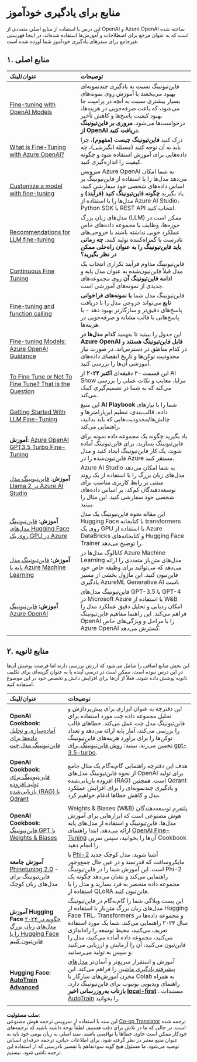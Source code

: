 <!--
CO_OP_TRANSLATOR_METADATA:
{
  "original_hash": "c2f423d1402f71ca3869ec135bb77d16",
  "translation_date": "2025-07-09T17:54:51+00:00",
  "source_file": "18-fine-tuning/RESOURCES.md",
  "language_code": "fa"
}
-->
# منابع برای یادگیری خودآموز

این درس با استفاده از منابع اصلی متعددی از OpenAI و Azure OpenAI ساخته شده است که به عنوان مرجع برای اصطلاحات و آموزش‌ها استفاده شده‌اند. در اینجا فهرستی غیرجامع برای سفرهای یادگیری خودآموز شما آورده شده است.

## ۱. منابع اصلی

| عنوان/لینک                                                                                                                                                                                                                   | توضیحات                                                                                                                                                                                                                                                                                                                   |
| :--------------------------------------------------------------------------------------------------------------------------------------------------------------------------------------------------------------------------- | :---------------------------------------------------------------------------------------------------------------------------------------------------------------------------------------------------------------------------------------------------------------------------------------------------------------------------- |
| [Fine-tuning with OpenAI Models](https://platform.openai.com/docs/guides/fine-tuning?WT.mc_id=academic-105485-koreyst)                                                                                                       | فاین‌تیونینگ نسبت به یادگیری چندنمونه‌ای بهبود می‌بخشد با آموزش روی نمونه‌های بسیار بیشتری نسبت به آنچه در پرامپت جا می‌شود، که باعث صرفه‌جویی در هزینه‌ها، بهبود کیفیت پاسخ‌ها و کاهش تأخیر درخواست‌ها می‌شود. **مروری بر فاین‌تیونینگ از OpenAI دریافت کنید.**                                                                                    |
| [What is Fine-Tuning with Azure OpenAI?](https://learn.microsoft.com/azure/ai-services/openai/concepts/fine-tuning-considerations#what-is-fine-tuning-with-azure-openai?WT.mc_id=academic-105485-koreyst)                   | درک کنید **فاین‌تیونینگ چیست (مفهوم)**، چرا باید به آن توجه کنید (مسئله انگیزشی)، چه داده‌هایی برای آموزش استفاده شود و چگونه کیفیت را اندازه‌گیری کنید.                                                                                                                                                                           |
| [Customize a model with fine-tuning](https://learn.microsoft.com/azure/ai-services/openai/how-to/fine-tuning?tabs=turbo%2Cpython&pivots=programming-language-studio#continuous-fine-tuning?WT.mc_id=academic-105485-koreyst) | سرویس Azure OpenAI به شما امکان می‌دهد مدل‌ها را با استفاده از فاین‌تیونینگ بر اساس داده‌های شخصی خود سفارشی کنید. یاد بگیرید **چگونه فاین‌تیونینگ کنید (فرآیند)** و مدل‌ها را با استفاده از Azure AI Studio، Python SDK یا REST API انتخاب کنید.                                                                                                                                |
| [Recommendations for LLM fine-tuning](https://learn.microsoft.com/ai/playbook/technology-guidance/generative-ai/working-with-llms/fine-tuning-recommend?WT.mc_id=academic-105485-koreyst)                                    | مدل‌های زبان بزرگ (LLM) ممکن است در حوزه‌ها، وظایف یا مجموعه داده‌های خاص عملکرد خوبی نداشته باشند یا خروجی‌های نادرست یا گمراه‌کننده تولید کنند. **چه زمانی باید فاین‌تیونینگ را به عنوان راه‌حلی ممکن در نظر بگیرید؟**                                                                                                                                  |
| [Continuous Fine Tuning](https://learn.microsoft.com/azure/ai-services/openai/how-to/fine-tuning?tabs=turbo%2Cpython&pivots=programming-language-studio#continuous-fine-tuning?WT.mc_id=academic-105485-koreyst)             | فاین‌تیونینگ مداوم فرآیند تکراری انتخاب یک مدل قبلاً فاین‌تیون‌شده به عنوان مدل پایه و **ادامه فاین‌تیونینگ آن** روی مجموعه‌های جدیدی از نمونه‌های آموزشی است.                                                                                                                                                     |
| [Fine-tuning and function calling](https://learn.microsoft.com/azure/ai-services/openai/how-to/fine-tuning-functions?WT.mc_id=academic-105485-koreyst)                                                                       | فاین‌تیونینگ مدل شما **با نمونه‌های فراخوانی تابع** می‌تواند خروجی مدل را با دریافت پاسخ‌های دقیق‌تر و سازگارتر بهبود دهد - با پاسخ‌هایی با قالب مشابه و صرفه‌جویی در هزینه‌ها.                                                                                                                                        |
| [Fine-tuning Models: Azure OpenAI Guidance](https://learn.microsoft.com/azure/ai-services/openai/concepts/models#fine-tuning-models?WT.mc_id=academic-105485-koreyst)                                                        | این جدول را ببینید تا بفهمید **کدام مدل‌ها در Azure OpenAI قابل فاین‌تیونینگ هستند** و در کدام مناطق در دسترس‌اند. در صورت نیاز محدودیت توکن‌ها و تاریخ انقضای داده‌های آموزشی آن‌ها را بررسی کنید.                                                                                                                            |
| [To Fine Tune or Not To Fine Tune? That is the Question](https://learn.microsoft.com/shows/ai-show/to-fine-tune-or-not-fine-tune-that-is-the-question?WT.mc_id=academic-105485-koreyst)                                      | این قسمت ۳۰ دقیقه‌ای **اکتبر ۲۰۲۳** از AI Show مزایا، معایب و نکات عملی را بررسی می‌کند که به شما در تصمیم‌گیری کمک می‌کند.                                                                                                                                                                                        |
| [Getting Started With LLM Fine-Tuning](https://learn.microsoft.com/ai/playbook/technology-guidance/generative-ai/working-with-llms/fine-tuning-recommend?WT.mc_id=academic-105485-koreyst)                                             | این منبع **AI Playbook** شما را با نیازهای داده، قالب‌بندی، تنظیم ابرپارامترها و چالش‌ها/محدودیت‌هایی که باید بدانید، راهنمایی می‌کند.                                                                                                                                                                         |
| **آموزش**: [Azure OpenAI GPT3.5 Turbo Fine-Tuning](https://learn.microsoft.com/azure/ai-services/openai/tutorials/fine-tune?tabs=python%2Ccommand-line?WT.mc_id=academic-105485-koreyst)                                  | یاد بگیرید چگونه یک مجموعه داده نمونه برای فاین‌تیونینگ بسازید، برای فاین‌تیونینگ آماده شوید، یک کار فاین‌تیونینگ ایجاد کنید و مدل فاین‌تیون‌شده را در Azure مستقر کنید.                                                                                                                                                                                    |
| **آموزش**: [فاین‌تیونینگ مدل Llama 2 در Azure AI Studio](https://learn.microsoft.com/azure/ai-studio/how-to/fine-tune-model-llama?WT.mc_id=academic-105485-koreyst)                                                      | Azure AI Studio به شما امکان می‌دهد مدل‌های زبان بزرگ را با استفاده از یک روند مبتنی بر رابط کاربری مناسب برای توسعه‌دهندگان کم‌کد، بر اساس داده‌های شخصی خود سفارشی کنید. این مثال را ببینید.                                                                                                                                                               |
| **آموزش**: [فاین‌تیونینگ مدل‌های Hugging Face روی یک GPU در Azure](https://learn.microsoft.com/azure/databricks/machine-learning/train-model/huggingface/fine-tune-model?WT.mc_id=academic-105485-koreyst)               | این مقاله نحوه فاین‌تیونینگ یک مدل Hugging Face با کتابخانه transformers روی یک GPU با استفاده از Azure DataBricks و کتابخانه‌های Hugging Face Trainer را توضیح می‌دهد.                                                                                                                                                |
| **آموزش:** [فاین‌تیونینگ مدل پایه با Azure Machine Learning](https://learn.microsoft.com/training/modules/finetune-foundation-model-with-azure-machine-learning/?WT.mc_id=academic-105485-koreyst)         | کاتالوگ مدل‌ها در Azure Machine Learning مدل‌های متن‌باز متعددی را ارائه می‌دهد که می‌توانید برای وظیفه خاص خود فاین‌تیون کنید. این ماژول بخشی از مسیر یادگیری AzureML Generative AI است.                                                                                                                            |
| **آموزش:** [فاین‌تیونینگ Azure OpenAI](https://docs.wandb.ai/guides/integrations/azure-openai-fine-tuning?WT.mc_id=academic-105485-koreyst)                                                                                | فاین‌تیونینگ مدل‌های GPT-3.5 یا GPT-4 در Microsoft Azure با استفاده از W&B امکان ردیابی و تحلیل دقیق عملکرد مدل را فراهم می‌کند. این راهنما مفاهیم فاین‌تیونینگ OpenAI را با مراحل و ویژگی‌های خاص Azure OpenAI گسترش می‌دهد.                                                                         |
|                                                                                                                                                                                                                              |                                                                                                                                                                                                                                                                                                                               |

## ۲. منابع ثانویه

این بخش منابع اضافی را شامل می‌شود که ارزش بررسی دارند اما فرصت پوشش آن‌ها در این درس نبوده است. ممکن است در درسی آینده یا به عنوان گزینه‌ای برای تکلیف ثانویه پوشش داده شوند. فعلاً از آن‌ها برای افزایش دانش و تخصص خود در این موضوع استفاده کنید.

| عنوان/لینک                                                                                                                                                                                                            | توضیحات                                                                                                                                                                                                                                                                                                                                                                                                                                                                                                                 |
| :-------------------------------------------------------------------------------------------------------------------------------------------------------------------------------------------------------------------- | :-------------------------------------------------------------------------------------------------------------------------------------------------------------------------------------------------------------------------------------------------------------------------------------------------------------------------------------------------------------------------------------------------------------------------------------------------------------------------------------------------------------------------- |
| **OpenAI Cookbook**: [آماده‌سازی و تحلیل داده‌ها برای فاین‌تیونینگ مدل چت](https://cookbook.openai.com/examples/chat_finetuning_data_prep?WT.mc_id=academic-105485-koreyst)                                      | این دفترچه به عنوان ابزاری برای پیش‌پردازش و تحلیل مجموعه داده چت مورد استفاده برای فاین‌تیونینگ مدل چت عمل می‌کند. خطاهای قالب را بررسی می‌کند، آمار پایه ارائه می‌دهد و تعداد توکن‌ها را برای برآورد هزینه‌های فاین‌تیونینگ تخمین می‌زند. ببینید: [روش فاین‌تیونینگ برای gpt-3.5-turbo](https://platform.openai.com/docs/guides/fine-tuning?WT.mc_id=academic-105485-koreyst).                                                                                                                                                                   |
| **OpenAI Cookbook**: [فاین‌تیونینگ برای تولید افزوده بازیابی‌شده (RAG) با Qdrant](https://cookbook.openai.com/examples/fine-tuned_qa/ft_retrieval_augmented_generation_qdrant?WT.mc_id=academic-105485-koreyst) | هدف این دفترچه راهنمایی گام‌به‌گام یک مثال جامع از نحوه فاین‌تیونینگ مدل‌های OpenAI برای تولید افزوده بازیابی‌شده (RAG) است. همچنین Qdrant و یادگیری چندنمونه‌ای را برای افزایش عملکرد مدل و کاهش خطاها ادغام خواهیم کرد.                                                                                                                                                                                                                                                                |
| **OpenAI Cookbook**: [فاین‌تیونینگ GPT با Weights & Biases](https://cookbook.openai.com/examples/third_party/gpt_finetuning_with_wandb?WT.mc_id=academic-105485-koreyst)                                             | Weights & Biases (W&B) پلتفرم توسعه‌دهندگان هوش مصنوعی است که ابزارهایی برای آموزش مدل‌ها، فاین‌تیونینگ و استفاده از مدل‌های پایه ارائه می‌دهد. ابتدا راهنمای [OpenAI Fine-Tuning](https://docs.wandb.ai/guides/integrations/openai-fine-tuning/?WT.mc_id=academic-105485-koreyst) آن‌ها را بخوانید، سپس تمرین Cookbook را انجام دهید.                                                                                                                                                                                                                  |
| **آموزش جامعه** [Phinetuning 2.0](https://huggingface.co/blog/g-ronimo/phinetuning?WT.mc_id=academic-105485-koreyst) - فاین‌تیونینگ برای مدل‌های زبان کوچک                                                   | با [Phi-2](https://www.microsoft.com/research/blog/phi-2-the-surprising-power-of-small-language-models/?WT.mc_id=academic-105485-koreyst) آشنا شوید، مدل کوچک جدید مایکروسافت که قدرتمند و در عین حال جمع‌وجور است. این آموزش شما را در فاین‌تیونینگ Phi-2 راهنمایی می‌کند و نشان می‌دهد چگونه یک مجموعه داده منحصر به فرد بسازید و مدل را با استفاده از QLoRA فاین‌تیون کنید.                                                                                                                                                                       |
| **آموزش Hugging Face** [چگونه در ۲۰۲۴ مدل‌های زبان بزرگ را با Hugging Face فاین‌تیون کنیم](https://www.philschmid.de/fine-tune-llms-in-2024-with-trl?WT.mc_id=academic-105485-koreyst)                                               | این پست وبلاگی شما را گام‌به‌گام در فاین‌تیونینگ مدل‌های زبان بزرگ متن‌باز با استفاده از Hugging Face TRL، Transformers و مجموعه داده‌ها در سال ۲۰۲۴ راهنمایی می‌کند. شما یک مورد استفاده تعریف می‌کنید، محیط توسعه را راه‌اندازی می‌کنید، مجموعه داده آماده می‌کنید، مدل را فاین‌تیون می‌کنید، آن را آزمایش و ارزیابی می‌کنید و سپس به تولید می‌رسانید.                                                                                                                                                                                                |
| **Hugging Face: [AutoTrain Advanced](https://github.com/huggingface/autotrain-advanced?WT.mc_id=academic-105485-koreyst)**                                                                                            | آموزش و استقرار سریع‌تر و آسان‌تر [مدل‌های پیشرفته یادگیری ماشین](https://twitter.com/abhi1thakur/status/1755167674894557291?WT.mc_id=academic-105485-koreyst) را فراهم می‌کند. این مخزن آموزش‌های سازگار با Colab به همراه راهنمای ویدیویی یوتیوب برای فاین‌تیونینگ دارد. **بازتاب به‌روزرسانی اخیر [local-first](https://twitter.com/abhi1thakur/status/1750828141805777057?WT.mc_id=academic-105485-koreyst)** . مستندات [AutoTrain](https://huggingface.co/autotrain?WT.mc_id=academic-105485-koreyst) را بخوانید. |
|                                                                                                                                                                                                                       |                                                                                                                                                                                                                                                                                                                                                                                                                                                                                                                             |

**سلب مسئولیت**:  
این سند با استفاده از سرویس ترجمه هوش مصنوعی [Co-op Translator](https://github.com/Azure/co-op-translator) ترجمه شده است. در حالی که ما در تلاش برای دقت هستیم، لطفاً توجه داشته باشید که ترجمه‌های خودکار ممکن است حاوی خطاها یا نواقصی باشند. سند اصلی به زبان بومی خود باید به عنوان منبع معتبر در نظر گرفته شود. برای اطلاعات حیاتی، ترجمه حرفه‌ای انسانی توصیه می‌شود. ما مسئول هیچ گونه سوءتفاهم یا تفسیر نادرستی که از استفاده این ترجمه ناشی شود، نیستیم.